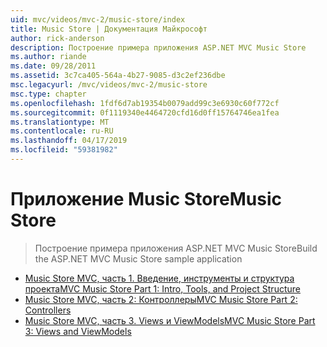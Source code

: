 ```yaml
---
uid: mvc/videos/mvc-2/music-store/index
title: Music Store | Документация Майкрософт
author: rick-anderson
description: Построение примера приложения ASP.NET MVC Music Store
ms.author: riande
ms.date: 09/28/2011
ms.assetid: 3c7ca405-564a-4b27-9085-d3c2ef236dbe
msc.legacyurl: /mvc/videos/mvc-2/music-store
msc.type: chapter
ms.openlocfilehash: 1fdf6d7ab19354b0079add99c3e6930c60f772cf
ms.sourcegitcommit: 0f1119340e4464720cfd16d0ff15764746ea1fea
ms.translationtype: MT
ms.contentlocale: ru-RU
ms.lasthandoff: 04/17/2019
ms.locfileid: "59381982"
---
```

# <a name="music-store"></a><span data-ttu-id="2b439-103">Приложение Music Store</span><span class="sxs-lookup"><span data-stu-id="2b439-103">Music Store</span></span>

> <span data-ttu-id="2b439-104">Построение примера приложения ASP.NET MVC Music Store</span><span class="sxs-lookup"><span data-stu-id="2b439-104">Build the ASP.NET MVC Music Store sample application</span></span>


- [<span data-ttu-id="2b439-105">Music Store MVC, часть 1. Введение, инструменты и структура проекта</span><span class="sxs-lookup"><span data-stu-id="2b439-105">MVC Music Store Part 1: Intro, Tools, and Project Structure</span></span>](mvc-music-store-part-1-intro-tools-and-project-structure.md)
- [<span data-ttu-id="2b439-106">Music Store MVC, часть 2: Контроллеры</span><span class="sxs-lookup"><span data-stu-id="2b439-106">MVC Music Store Part 2: Controllers</span></span>](mvc-music-store-part-2-controllers.md)
- [<span data-ttu-id="2b439-107">Music Store MVC, часть 3. Views и ViewModels</span><span class="sxs-lookup"><span data-stu-id="2b439-107">MVC Music Store Part 3: Views and ViewModels</span></span>](mvc-music-store-part-3-views-and-viewmodels.md)

